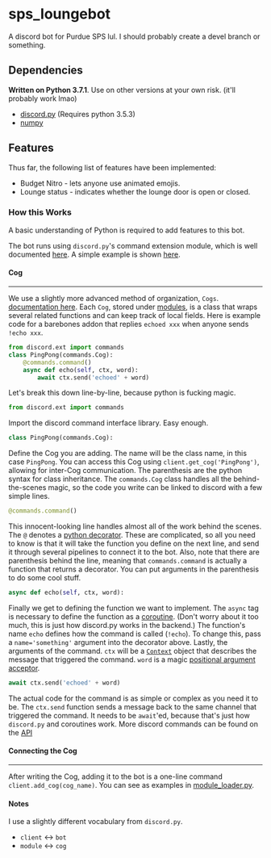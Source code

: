# sps_loungebot

A discord bot for Purdue SPS lul. I should probably create a devel branch or something.

## Dependencies

**Written on Python 3.7.1**. Use on other versions at your own risk. (it'll probably work lmao)

* [discord.py](https://github.com/Rapptz/discord.py) (Requires python 3.5.3)
* [numpy](https://www.numpy.org/)

## Features
Thus far, the following list of features have been implemented:

* Budget Nitro - lets anyone use animated emojis.
* Lounge status - indicates whether the lounge door is open or closed.


### How this Works
A basic understanding of Python is required to add features to this bot.

The bot runs using `discord.py`'s command extension module, which is well documented [here](https://discordpy.readthedocs.io/en/rewrite/ext/commands/api.html).
A simple example is shown [here](https://github.com/Rapptz/discord.py#bot-example).

#### Cog

---
We use a slightly more advanced method of organization, `Cogs`. [documentation here](https://discordpy.readthedocs.io/en/rewrite/ext/commands/cogs.html).
Each `Cog`, stored under [modules](modules/), is a class that wraps several related functions and can keep track of local fields.
Here is example code for a barebones addon that replies `echoed xxx` when anyone sends `!echo xxx`.

```python
from discord.ext import commands
class PingPong(commands.Cog):
    @commands.command()
    async def echo(self, ctx, word):
        await ctx.send('echoed' + word)
```

Let's break this down line-by-line, because python is fucking magic.

```python
from discord.ext import commands
```
Import the discord command interface library. Easy enough.

```python
class PingPong(commands.Cog):
```
Define the Cog you are adding. The name will be the class name, in this case `PingPong`.
You can access this Cog using `client.get_cog('PingPong')`, allowing for inter-Cog communication.
The parenthesis are the python syntax for class inheritance.
The `commands.Cog` class handles all the behind-the-scenes magic, so the code you write can be linked to discord with a few simple lines.

```python
@commands.command()
```
This innocent-looking line handles almost all of the work behind the scenes.
The `@` denotes a [python decorator](https://realpython.com/primer-on-python-decorators/).
These are complicated, so all you need to know is that it will take the function you define on the next line,
and send it through several pipelines to connect it to the bot.
Also, note that there are parenthesis behind the line, meaning that `commands.command` is actually a function that returns a decorator.
You can put arguments in the parenthesis to do some cool stuff.

```python
async def echo(self, ctx, word):
```
Finally we get to defining the function we want to implement.
The `async` tag is necessary to define the function as a [coroutine](https://docs.python.org/3/library/asyncio-task.html). (Don't worry about it too much, this is just how discord.py works in the backend.)
The function's name `echo` defines how the command is called (`!echo`). To change this, pass a `name='something'` argument into the decorator above.
Lastly, the arguments of the command. `ctx` will be a [`Context`](https://discordpy.readthedocs.io/en/rewrite/ext/commands/api.html#context) object that describes the message that triggered the command.
`word` is a magic [positional argument acceptor](https://discordpy.readthedocs.io/en/rewrite/ext/commands/commands.html#positional).

```python
await ctx.send('echoed' + word)
```
The actual code for the command is as simple or complex as you need it to be.
The `ctx.send` function sends a message back to the same channel that triggered the command.
It needs to be `await`'ed, because that's just how `discord.py` and coroutines work.
More discord commands can be found on the [API](https://discordpy.readthedocs.io/en/latest/api.html)

#### Connecting the Cog

---
After writing the Cog, adding it to the bot is a one-line command `client.add_cog(cog_name)`.
You can see as examples in [module_loader.py](module_loader.py).


#### Notes
I use a slightly different vocabulary from `discord.py`.
* `client` <-> `bot`
* `module` <-> `cog`
